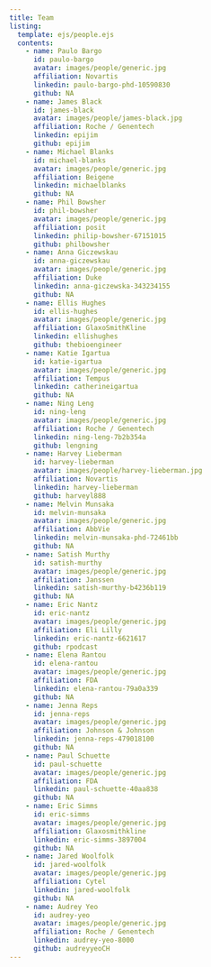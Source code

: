```yaml
---
title: Team
listing: 
  template: ejs/people.ejs
  contents:
    - name: Paulo Bargo
      id: paulo-bargo
      avatar: images/people/generic.jpg
      affiliation: Novartis
      linkedin: paulo-bargo-phd-10590830
      github: NA
    - name: James Black
      id: james-black
      avatar: images/people/james-black.jpg
      affiliation: Roche / Genentech
      linkedin: epijim
      github: epijim
    - name: Michael Blanks
      id: michael-blanks
      avatar: images/people/generic.jpg
      affiliation: Beigene
      linkedin: michaelblanks
      github: NA
    - name: Phil Bowsher
      id: phil-bowsher
      avatar: images/people/generic.jpg
      affiliation: posit
      linkedin: philip-bowsher-67151015
      github: philbowsher
    - name: Anna Giczewskau
      id: anna-giczewskau
      avatar: images/people/generic.jpg
      affiliation: Duke
      linkedin: anna-giczewska-343234155
      github: NA
    - name: Ellis Hughes
      id: ellis-hughes
      avatar: images/people/generic.jpg
      affiliation: GlaxoSmithKline
      linkedin: ellishughes
      github: thebioengineer
    - name: Katie Igartua
      id: katie-igartua
      avatar: images/people/generic.jpg
      affiliation: Tempus
      linkedin: catherineigartua
      github: NA
    - name: Ning Leng
      id: ning-leng
      avatar: images/people/generic.jpg
      affiliation: Roche / Genentech
      linkedin: ning-leng-7b2b354a
      github: lengning
    - name: Harvey Lieberman
      id: harvey-lieberman
      avatar: images/people/harvey-lieberman.jpg
      affiliation: Novartis
      linkedin: harvey-lieberman
      github: harveyl888
    - name: Melvin Munsaka
      id: melvin-munsaka
      avatar: images/people/generic.jpg
      affiliation: AbbVie
      linkedin: melvin-munsaka-phd-72461bb
      github: NA
    - name: Satish Murthy
      id: satish-murthy
      avatar: images/people/generic.jpg
      affiliation: Janssen
      linkedin: satish-murthy-b4236b119
      github: NA
    - name: Eric Nantz
      id: eric-nantz
      avatar: images/people/generic.jpg
      affiliation: Eli Lilly
      linkedin: eric-nantz-6621617
      github: rpodcast
    - name: Elena Rantou
      id: elena-rantou
      avatar: images/people/generic.jpg
      affiliation: FDA
      linkedin: elena-rantou-79a0a339
      github: NA
    - name: Jenna Reps
      id: jenna-reps
      avatar: images/people/generic.jpg
      affiliation: Johnson & Johnson
      linkedin: jenna-reps-479018100
      github: NA
    - name: Paul Schuette
      id: paul-schuette
      avatar: images/people/generic.jpg
      affiliation: FDA
      linkedin: paul-schuette-40aa838
      github: NA
    - name: Eric Simms
      id: eric-simms
      avatar: images/people/generic.jpg
      affiliation: Glaxosmithkline
      linkedin: eric-simms-3897004
      github: NA
    - name: Jared Woolfolk
      id: jared-woolfolk
      avatar: images/people/generic.jpg
      affiliation: Cytel
      linkedin: jared-woolfolk
      github: NA
    - name: Audrey Yeo
      id: audrey-yeo
      avatar: images/people/generic.jpg
      affiliation: Roche / Genentech
      linkedin: audrey-yeo-8000
      github: audreyyeoCH
---
```

